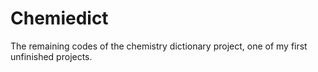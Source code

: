 # Chemiedict
The remaining codes of the chemistry dictionary project, one of my first unfinished projects.

